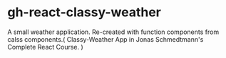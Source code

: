 # gh-react-classy-weather
A small weather application. Re-created with function components from calss components.( Classy-Weather App in Jonas Schmedtmann's Complete React Course. )
